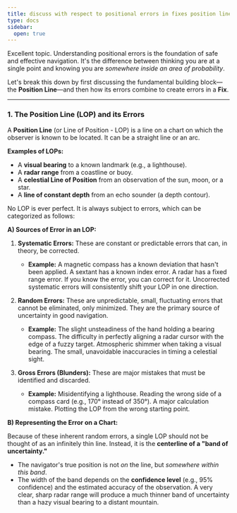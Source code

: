 ```yaml
---
title: discuss with respect to positional errors in fixes position line and in fixes,
type: docs
sidebar:
  open: true
---
```


Excellent topic. Understanding positional errors is the foundation of safe and effective navigation. It's the difference between thinking you are at a single point and knowing you are *somewhere inside an area of probability*.

Let's break this down by first discussing the fundamental building block—the **Position Line**—and then how its errors combine to create errors in a **Fix**.

---

### 1. The Position Line (LOP) and its Errors

A **Position Line** (or Line of Position - LOP) is a line on a chart on which the observer is known to be located. It can be a straight line or an arc.

**Examples of LOPs:**
*   A **visual bearing** to a known landmark (e.g., a lighthouse).
*   A **radar range** from a coastline or buoy.
*   A **celestial Line of Position** from an observation of the sun, moon, or a star.
*   A **line of constant depth** from an echo sounder (a depth contour).

No LOP is ever perfect. It is always subject to errors, which can be categorized as follows:

**A) Sources of Error in an LOP:**

1.  **Systematic Errors:** These are constant or predictable errors that can, in theory, be corrected.
    *   **Example:** A magnetic compass has a known deviation that hasn't been applied. A sextant has a known index error. A radar has a fixed range error. If you know the error, you can correct for it. Uncorrected systematic errors will consistently shift your LOP in one direction.

2.  **Random Errors:** These are unpredictable, small, fluctuating errors that cannot be eliminated, only minimized. They are the primary source of uncertainty in good navigation.
    *   **Example:** The slight unsteadiness of the hand holding a bearing compass. The difficulty in perfectly aligning a radar cursor with the edge of a fuzzy target. Atmospheric shimmer when taking a visual bearing. The small, unavoidable inaccuracies in timing a celestial sight.

3.  **Gross Errors (Blunders):** These are major mistakes that must be identified and discarded.
    *   **Example:** Misidentifying a lighthouse. Reading the wrong side of a compass card (e.g., 170° instead of 350°). A major calculation mistake. Plotting the LOP from the wrong starting point.

**B) Representing the Error on a Chart:**

Because of these inherent random errors, a single LOP should not be thought of as an infinitely thin line. Instead, it is the **centerline of a "band of uncertainty."**

*   The navigator's true position is not *on* the line, but *somewhere within this band*.
*   The width of the band depends on the **confidence level** (e.g., 95% confidence) and the estimated accuracy of the observation. A very clear, sharp radar range will produce a much thinner band of uncertainty than a hazy visual bearing to a distant mountain.

